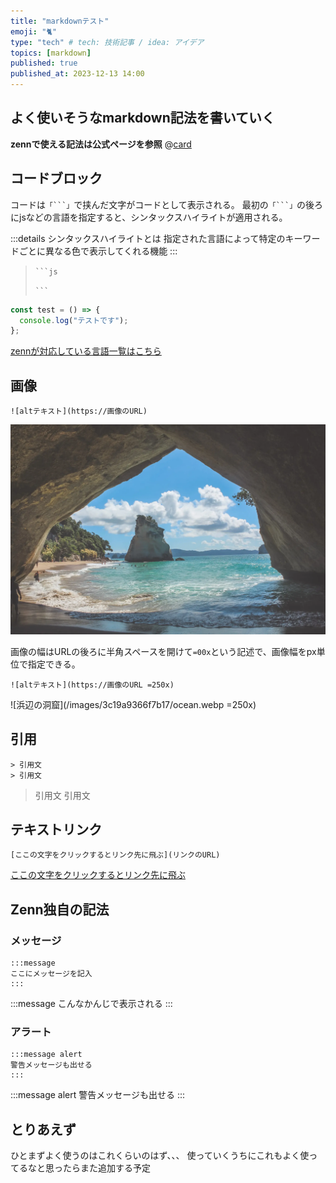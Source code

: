```yaml
---
title: "markdownテスト"
emoji: "🐈"
type: "tech" # tech: 技術記事 / idea: アイデア
topics: [markdown]
published: true
published_at: 2023-12-13 14:00
---
```


## よく使いそうなmarkdown記法を書いていく
**zennで使える記法は公式ページを参照**
@[card](https://zenn.dev/zenn/articles/markdown-guide)



## コードブロック
コードは`「```」`で挟んだ文字がコードとして表示される。
最初の`「```」`の後ろにjsなどの言語を指定すると、シンタックスハイライトが適用される。

:::details シンタックスハイライトとは
指定された言語によって特定のキーワードごとに異なる色で表示してくれる機能
:::

> ` ```js `
>
> ` ``` `

```js
const test = () => {
  console.log("テストです");
};
```

[zennが対応している言語一覧はこちら](https://prismjs.com/#supported-languages)



## 画像
```
![altテキスト](https://画像のURL)
```

![浜辺の洞窟](/images/3c19a9366f7b17/ocean.webp)

画像の幅はURLの後ろに半角スペースを開けて`=00x`という記述で、画像幅をpx単位で指定できる。

```
![altテキスト](https://画像のURL =250x)
```

![浜辺の洞窟](/images/3c19a9366f7b17/ocean.webp =250x)



## 引用
```
> 引用文
> 引用文
```
> 引用文
> 引用文



## テキストリンク
```
[ここの文字をクリックするとリンク先に飛ぶ](リンクのURL)
```
[ここの文字をクリックするとリンク先に飛ぶ](https://zenn.dev/zenn/articles/markdown-guide#%E3%83%86%E3%82%AD%E3%82%B9%E3%83%88%E3%83%AA%E3%83%B3%E3%82%AF)


## Zenn独自の記法
### メッセージ
```
:::message
ここにメッセージを記入
:::
```
:::message
こんなかんじで表示される
:::

### アラート
```
:::message alert
警告メッセージも出せる
:::
```
:::message alert
警告メッセージも出せる
:::



## とりあえず
ひとまずよく使うのはこれくらいのはず、、、
使っていくうちにこれもよく使ってるなと思ったらまた追加する予定